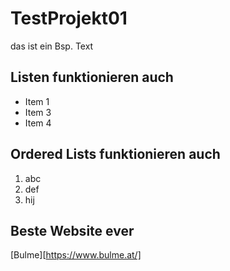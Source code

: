 # TestProjekt01


das ist ein Bsp. Text

## Listen funktionieren auch

- Item 1
- Item 3
- Item 4

## Ordered Lists funktionieren auch
1. abc
2. def
3. hij

## Beste Website ever

[Bulme][https://www.bulme.at/]
